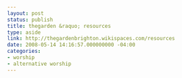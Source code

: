 ```yaml
---
layout: post
status: publish
title: thegarden &raquo; resources
type: aside
link: http://thegardenbrighton.wikispaces.com/resources
date: 2008-05-14 14:16:57.000000000 -04:00
categories:
- worship
- alternative worship
---
```


